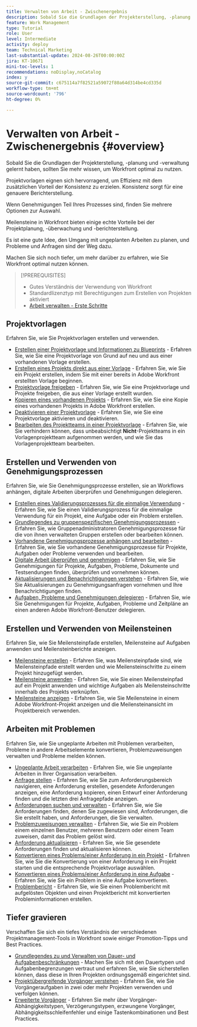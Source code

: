 ```yaml
---
title: Verwalten von Arbeit - Zwischenergebnis
description: Sobald Sie die Grundlagen der Projekterstellung, -planung und -verwaltung gelernt haben, sollten Sie mehr wissen, um Workfront optimal zu nutzen.
feature: Work Management
type: Tutorial
role: User
level: Intermediate
activity: deploy
team: Technical Marketing
last-substantial-update: 2024-08-26T00:00:00Z
jira: KT-10671
mini-toc-levels: 1
recommendations: noDisplay,noCatalog
index: y
source-git-commit: c675114a7f82521a59072f80a64d314be4cd335d
workflow-type: tm+mt
source-wordcount: '796'
ht-degree: 0%

---
```



# Verwalten von Arbeit - Zwischenergebnis {#overview}

Sobald Sie die Grundlagen der Projekterstellung, -planung und -verwaltung gelernt haben, sollten Sie mehr wissen, um Workfront optimal zu nutzen.

Projektvorlagen eignen sich hervorragend, um Effizienz mit dem zusätzlichen Vorteil der Konsistenz zu erzielen. Konsistenz sorgt für eine genauere Berichterstellung.

Wenn Genehmigungen Teil Ihres Prozesses sind, finden Sie mehrere Optionen zur Auswahl.

Meilensteine in Workfront bieten einige echte Vorteile bei der Projektplanung, -überwachung und -berichterstellung.

Es ist eine gute Idee, den Umgang mit ungeplanten Arbeiten zu planen, und Probleme und Anfragen sind der Weg dazu.

Machen Sie sich noch tiefer, um mehr darüber zu erfahren, wie Sie Workfront optimal nutzen können.

>[!PREREQUISITES]
>
>* Gutes Verständnis der Verwendung von Workfront
>* Standardlizenztyp mit Berechtigungen zum Erstellen von Projekten aktiviert
>* [Arbeit verwalten - Erste Schritte](https://experienceleague.adobe.com/?recommended=Workfront-U-1-2022.1.planners&amp;lang=de)


## Projektvorlagen

Erfahren Sie, wie Sie Projektvorlagen erstellen und verwenden.

* [Erstellen einer Projektvorlage und Informationen zu Blueprints](create-a-project-template.md) - Erfahren Sie, wie Sie eine Projektvorlage von Grund auf neu und aus einer vorhandenen Vorlage erstellen.
* [Erstellen eines Projekts direkt aus einer Vorlage](create-a-project-directly-from-a-template.md) - Erfahren Sie, wie Sie ein Projekt erstellen, indem Sie mit einer bereits in Adobe Workfront erstellten Vorlage beginnen.
* [Projektvorlage freigeben](share-a-project-template.md) - Erfahren Sie, wie Sie eine Projektvorlage und Projekte freigeben, die aus einer Vorlage erstellt wurden.
* [Kopieren eines vorhandenen Projekts](/help/manage-work/manage-projects/copy-an-existing-project.md) - Erfahren Sie, wie Sie eine Kopie eines vorhandenen Projekts in Adobe Workfront erstellen.
* [Deaktivieren einer Projektvorlage](deactivate-a-project-template.md) - Erfahren Sie, wie Sie eine Projektvorlage aktivieren und deaktivieren.
* [Bearbeiten des Projektteams in einer Projektvorlage](edit-the-project-team-in-a-project-template.md) - Erfahren Sie, wie Sie verhindern können, dass unbeabsichtigt **Nicht**-Projektteams in ein Vorlagenprojektteam aufgenommen werden, und wie Sie das Vorlagenprojektteam bearbeiten.

## Erstellen und Verwenden von Genehmigungsprozessen

Erfahren Sie, wie Sie Genehmigungsprozesse erstellen, sie an Workflows anhängen, digitale Arbeiten überprüfen und Genehmigungen delegieren.

* [Erstellen eines Validierungsprozesses für die einmalige Verwendung](create-a-single-use-approval-process.md) - Erfahren Sie, wie Sie einen Validierungsprozess für die einmalige Verwendung für ein Projekt, eine Aufgabe oder ein Problem erstellen.
* [Grundlegendes zu gruppenspezifischen Genehmigungsprozessen](group-specific-approval-processes.md) - Erfahren Sie, wie Gruppenadministratoren Genehmigungsprozesse für die von ihnen verwalteten Gruppen erstellen oder bearbeiten können.
* [Vorhandene Genehmigungsprozesse anhängen und bearbeiten](attach-and-edit-existing-approval-processes.md) - Erfahren Sie, wie Sie vorhandene Genehmigungsprozesse für Projekte, Aufgaben oder Probleme verwenden und bearbeiten.
* [Digitale Arbeit überprüfen und genehmigen](review-and-approve-digital-work.md) - Erfahren Sie, wie Sie Genehmigungen für Projekte, Aufgaben, Probleme, Dokumente und Testsendungen finden, überprüfen und vornehmen können.
* [Aktualisierungen und Benachrichtigungen verstehen](understand-updates-and-notifications.md) - Erfahren Sie, wie Sie Aktualisierungen zu Genehmigungsanfragen vornehmen und Ihre Benachrichtigungen finden.
* [Aufgaben, Probleme und Genehmigungen delegieren](delegate-approvals.md) - Erfahren Sie, wie Sie Genehmigungen für Projekte, Aufgaben, Probleme und Zeitpläne an einen anderen Adobe Workfront-Benutzer delegieren.

## Erstellen und Verwenden von Meilensteinen

Erfahren Sie, wie Sie Meilensteinpfade erstellen, Meilensteine auf Aufgaben anwenden und Meilensteinberichte anzeigen.

* [Meilensteine erstellen](creating-milestones.md) - Erfahren Sie, was Meilensteinpfade sind, wie Meilensteinpfade erstellt werden und wie Meilensteinschritte zu einem Projekt hinzugefügt werden.
* [Meilensteine anwenden](apply-milestones.md) - Erfahren Sie, wie Sie einen Meilensteinpfad auf ein Projekt anwenden und wichtige Aufgaben als Meilensteinschritte innerhalb des Projekts verknüpfen.
* [Meilensteine anzeigen](view-milestones.md) - Erfahren Sie, wie Sie Meilensteine in einem Adobe Workfront-Projekt anzeigen und die Meilensteinansicht im Projektbereich verwenden.

## Arbeiten mit Problemen

Erfahren Sie, wie Sie ungeplante Arbeiten mit Problemen verarbeiten, Probleme in andere Arbeitselemente konvertieren, Problemzuweisungen verwalten und Probleme melden können.

* [Ungeplante Arbeit verarbeiten](handle-unplanned-work.md) - Erfahren Sie, wie Sie ungeplante Arbeiten in Ihrer Organisation verarbeiten.
* [Anfrage stellen](make-a-request.md) - Erfahren Sie, wie Sie zum Anforderungsbereich navigieren, eine Anforderung erstellen, gesendete Anforderungen anzeigen, eine Anforderung kopieren, einen Entwurf einer Anforderung finden und die letzten drei Anfragepfade anzeigen.
* [Anforderungen suchen und verwalten](find-requests.md) - Erfahren Sie, wie Sie Anforderungen finden, denen Sie zugewiesen sind, Anforderungen, die Sie erstellt haben, und Anforderungen, die Sie verwalten.
* [Problemzuweisungen verwalten](manage-issue-assignments.md) - Erfahren Sie, wie Sie ein Problem einem einzelnen Benutzer, mehreren Benutzern oder einem Team zuweisen, damit das Problem gelöst wird.
* [Anforderung aktualisieren](update-a-request.md) - Erfahren Sie, wie Sie gesendete Anforderungen finden und aktualisieren können.
* [Konvertieren eines Problems/einer Anforderung in ein Projekt](create-a-project-from-a-request.md) - Erfahren Sie, wie Sie die Konvertierung von einer Anforderung in ein Projekt starten und die entsprechende Projektvorlage auswählen.
* [Konvertieren eines Problems/einer Anforderung in eine Aufgabe](convert-issues-to-other-work-items.md) - Erfahren Sie, wie Sie ein Problem in eine Aufgabe konvertieren.
* [Problembericht](report-on-issues.md) - Erfahren Sie, wie Sie einen Problembericht mit aufgelösten Objekten und einen Projektbericht mit konvertierten Probleminformationen erstellen.

## Tiefer gravieren

Verschaffen Sie sich ein tiefes Verständnis der verschiedenen Projektmanagement-Tools in Workfront sowie einiger Promotion-Tipps und Best Practices.    

* [Grundlegendes zu und Verwalten von Dauer- und Aufgabenbeschränkungen](understand-and-manage-duration-types-and-task-constraints.md) - Machen Sie sich mit den Dauertypen und Aufgabenbegrenzungen vertraut und erfahren Sie, wie Sie sicherstellen können, dass diese in Ihren Projekten ordnungsgemäß eingerichtet sind.
* [Projektübergreifende Vorgänger verstehen](understand-cross-project-predecessors.md) - Erfahren Sie, wie Sie Vorgängeraufgaben in zwei oder mehr Projekten verwenden und verfolgen können.
* [Erweiterte Vorgänger](advanced-predecessors.md) - Erfahren Sie mehr über Vorgänger-Abhängigkeitstypen, Verzögerungstypen, erzwungene Vorgänger, Abhängigkeitsschleifenfehler und einige Tastenkombinationen und Best Practices.
